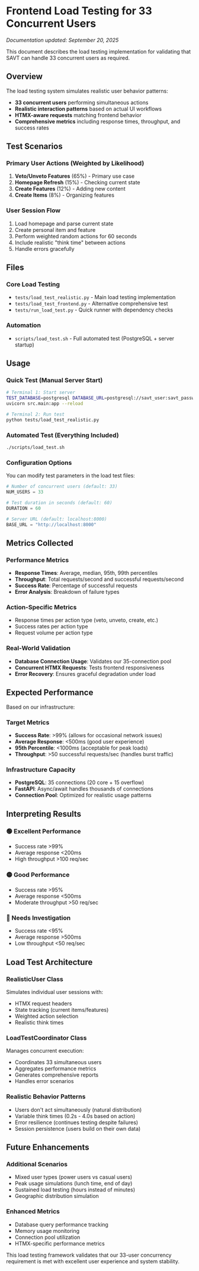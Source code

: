 # Frontend Load Testing for 33 Concurrent Users
*Documentation updated: September 20, 2025*

This document describes the load testing implementation for validating that SAVT can handle 33 concurrent users as required.

## Overview

The load testing system simulates realistic user behavior patterns:

- **33 concurrent users** performing simultaneous actions
- **Realistic interaction patterns** based on actual UI workflows
- **HTMX-aware requests** matching frontend behavior
- **Comprehensive metrics** including response times, throughput, and success rates

## Test Scenarios

### Primary User Actions (Weighted by Likelihood)
1. **Veto/Unveto Features** (65%) - Primary use case
2. **Homepage Refresh** (15%) - Checking current state
3. **Create Features** (12%) - Adding new content
4. **Create Items** (8%) - Organizing features

### User Session Flow
1. Load homepage and parse current state
2. Create personal item and feature
3. Perform weighted random actions for 60 seconds
4. Include realistic "think time" between actions
5. Handle errors gracefully

## Files

### Core Load Testing
- `tests/load_test_realistic.py` - Main load testing implementation
- `tests/load_test_frontend.py` - Alternative comprehensive test
- `tests/run_load_test.py` - Quick runner with dependency checks

### Automation
- `scripts/load_test.sh` - Full automated test (PostgreSQL + server startup)

## Usage

### Quick Test (Manual Server Start)
```bash
# Terminal 1: Start server
TEST_DATABASE=postgresql DATABASE_URL=postgresql://savt_user:savt_password@localhost:5432/savt \
uvicorn src.main:app --reload

# Terminal 2: Run test
python tests/load_test_realistic.py
```

### Automated Test (Everything Included)
```bash
./scripts/load_test.sh
```

### Configuration Options
You can modify test parameters in the load test files:

```python
# Number of concurrent users (default: 33)
NUM_USERS = 33

# Test duration in seconds (default: 60)
DURATION = 60

# Server URL (default: localhost:8000)
BASE_URL = "http://localhost:8000"
```

## Metrics Collected

### Performance Metrics
- **Response Times**: Average, median, 95th, 99th percentiles
- **Throughput**: Total requests/second and successful requests/second
- **Success Rate**: Percentage of successful requests
- **Error Analysis**: Breakdown of failure types

### Action-Specific Metrics
- Response times per action type (veto, unveto, create, etc.)
- Success rates per action type
- Request volume per action type

### Real-World Validation
- **Database Connection Usage**: Validates our 35-connection pool
- **Concurrent HTMX Requests**: Tests frontend responsiveness
- **Error Recovery**: Ensures graceful degradation under load

## Expected Performance

Based on our infrastructure:

### Target Metrics
- **Success Rate**: >99% (allows for occasional network issues)
- **Average Response**: <500ms (good user experience)
- **95th Percentile**: <1000ms (acceptable for peak loads)
- **Throughput**: >50 successful requests/sec (handles burst traffic)

### Infrastructure Capacity
- **PostgreSQL**: 35 connections (20 core + 15 overflow)
- **FastAPI**: Async/await handles thousands of connections
- **Connection Pool**: Optimized for realistic usage patterns

## Interpreting Results

### 🟢 Excellent Performance
- Success rate >99%
- Average response <200ms
- High throughput >100 req/sec

### 🟡 Good Performance
- Success rate >95%
- Average response <500ms
- Moderate throughput >50 req/sec

### 🔴 Needs Investigation
- Success rate <95%
- Average response >500ms
- Low throughput <50 req/sec

## Load Test Architecture

### RealisticUser Class
Simulates individual user sessions with:
- HTMX request headers
- State tracking (current items/features)
- Weighted action selection
- Realistic think times

### LoadTestCoordinator Class
Manages concurrent execution:
- Coordinates 33 simultaneous users
- Aggregates performance metrics
- Generates comprehensive reports
- Handles error scenarios

### Realistic Behavior Patterns
- Users don't act simultaneously (natural distribution)
- Variable think times (0.2s - 4.0s based on action)
- Error resilience (continues testing despite failures)
- Session persistence (users build on their own data)

## Future Enhancements

### Additional Scenarios
- Mixed user types (power users vs casual users)
- Peak usage simulations (lunch time, end of day)
- Sustained load testing (hours instead of minutes)
- Geographic distribution simulation

### Enhanced Metrics
- Database query performance tracking
- Memory usage monitoring
- Connection pool utilization
- HTMX-specific performance metrics

This load testing framework validates that our 33-user concurrency requirement is met with excellent user experience and system stability.

